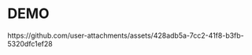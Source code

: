 <p>
  <h1>DEMO</h1>
https://github.com/user-attachments/assets/428adb5a-7cc2-41f8-b3fb-5320dfc1ef28
</p>
